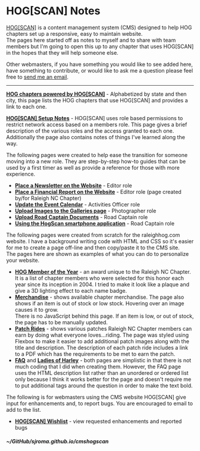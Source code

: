 
# HOG\[SCAN\] Notes

[HOG\[SCAN\]](https://www.hogscan.com) is a content management system (CMS) designed to help HOG chapters set up a responsive, easy to maintain website.  
The pages here started off as notes to myself and to share with team members but I'm going to open this up to any chapter that uses HOG\[SCAN\] in the hopes that they will help someone else.  

Other webmasters, if you have something you would like to see added here, have something to contribute, or would like to ask me a question please feel free to [send me an email](mailto:webmaster@raleighhog.com).  

---  

**[HOG chapters powered by HOG\[SCAN\]](https://sjroma.github.io/cmshogscan/chapters/)** - Alphabetized by state and then city, this page lists the HOG chapters that use HOG\[SCAN\] and provides a link to each one.  

**[HOG\[SCAN\] Setup Notes](https://sjroma.github.io/cmshogscan/cmswebsite/)** - HOG\[SCAN\] uses role based permissions to restrict network access based on a members role. This page gives a brief description of the various roles and the access granted to each one.  
Additionally the page also contains notes of things I've learned along the way.  

The following pages were created to help ease the transition for someone moving into a new role. They are step-by-step how-to guides that can be used by a first timer as well as provide a reference for those with more experience.  
* **[Place a Newsletter on the Website](https://sjroma.github.io/cmshogscan/updateralhog/procedures/stepsNewslettersUpdate.html)** - Editor role  
* **[Place a Financial Report on the Website](https://sjroma.github.io/cmshogscan/updateralhog/procedures/stepsFinancialReport.html)** - Editor role (page created by/for Raleigh NC Chapter)     
* **[Update the Event Calendar](https://sjroma.github.io/cmshogscan/updateralhog/procedures/stepsEventCalUpdate.html)** - Activities Officer role  
* **[Upload Images to the Galleries page](https://sjroma.github.io/cmshogscan/updateralhog/procedures/stepsGalleriesAdd.html)** - Photographer role  
* **[Upload Road Captain Documents](https://sjroma.github.io/cmshogscan/updateralhog/procedures/stepsRoadCaptUploads.html)** - Road Captain role  
* **[Using the HogScan smartphone application](https://sjroma.github.io/cmshogscan/hogscanapp/index.html)** - Road Captain role  

The following pages were created from scratch for the raleighhog.com website. I have a background writing code with HTML and CSS so it's easier for me to create a page off-line and then copy/paste it to the CMS site.  
The pages here are shown as examples of what you can do to personalize your website.  
* **[HOG Member of the Year](https://sjroma.github.io/cmshogscan/pagesralhog/hmoy)** - an award unique to the Raleigh NC Chapter. It is a list of chapter members who were selected for this honor each year since its inception in 2004. I tried to make it look like a plaque and give a 3D lighting effect to each name badge.  
* **[Merchandise](https://sjroma.github.io/cmshogscan/pagesralhog/merchandise)** - shows available chapter merchandise. The page also shows if an item is out of stock or low stock. Hovering over an image causes it to grow.  
  There is no JavaScript behind this page. If an item is low, or out of stock, the page has to be manually updated.  
* **[Patch Rides](https://sjroma.github.io/cmshogscan/pagesralhog/patchrides)** - shows various patches Raleigh NC Chapter members can earn by doing what everyone loves...riding. The page was styled using Flexbox to make it easier to add additional patch images along with the title and description. The description of each patch ride includes a link to a PDF which has the requirements to be met to earn the patch.  
* **[FAQ](https://www.raleighhog.com/faq)** and **[Ladies of Harley](https://www.raleighhog.com/ladies-harley)** - both pages are simplistic in that there is not much coding that I did when creating them. However, the FAQ page uses the HTML description list rather than an unordered or ordered list only because I think it works better for the page and doesn't require me to put additional tags around the question in order to make the text bold.  

The following is for webmasters using the CMS website HOG\[SCAN\] give input for enhancements and, to report bugs. You are encouraged to email to add to the list.
* **[HOG\[SCAN\] Wishlist](https://sjroma.github.io/cmshogscan/cmswishlist)** - view requested enhancements and reported bugs

##### ~/GitHub/sjroma.github.io/cmshogscan  